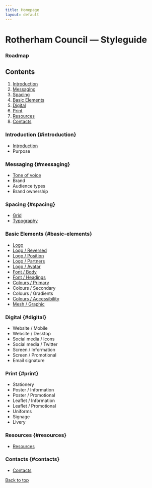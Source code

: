 ```yaml
---
title: Homepage
layout: default
---
```


# Rotherham Council — Styleguide
### Roadmap

## Contents
1. [Introduction](#introduction)
2. [Messaging](#messaging)
3. [Spacing](#spacing)
4. [Basic Elements](#basic-elements)
5. [Digital](#digital)
6. [Print](#print)
7. [Resources](#resources)
8. [Contacts](#contacts)

### Introduction {#introduction}
- [Introduction](/styleguide/introduction)
- Purpose

### Messaging {#messaging}
- [Tone of voice](/styleguide/tone-of-voice)
- Brand
- Audience types
- Brand ownership

### Spacing {#spacing}
- [Grid](/styleguide/grid)
- [Typography](/styleguide/typography)

### Basic Elements {#basic-elements}
- [Logo](/styleguide/logo)
- [Logo / Reversed](/styleguide/logo-reversed)
- [Logo / Position](/styleguide/logo-position)
- [Logo / Partners](/styleguide/logo-partners)
- [Logo / Avatar](/styleguide/avatar)
- [Font / Body](/styleguide/body)
- [Font / Headings](/styleguide/headings)
- [Colours / Primary](/styleguide/colours-primary)
- Colours / Secondary
- Colours / Gradients
- [Colours / Accessibility](/styleguide/colours-accessibility)
- [Mesh / Graphic](/styleguide/mesh-graphic)

### Digital {#digital}
- Website / Mobile
- Website / Desktop
- Social media / Icons
- Social media / Twitter
- Screen / Information
- Screen / Promotional
- Email signature

### Print {#print}
- Stationery
- Poster / Information
- Poster / Promotional
- Leaflet / Information
- Leaflet / Promotional
- Uniforms
- Signage
- Livery

### Resources {#resources}
- [Resources](/styleguide/resources)

### Contacts {#contacts}
- [Contacts](/styleguide/contacts)

<a href="#top">Back to top</a>
